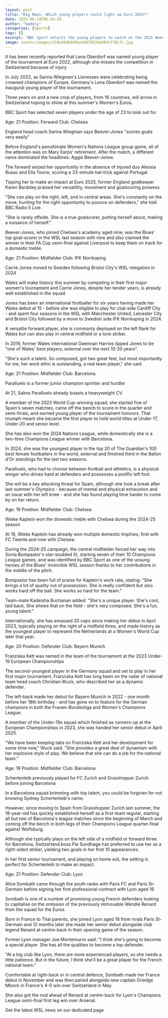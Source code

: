 ```yaml
---
layout: post
title: "Big News: Which young players could light up Euro 2025?"
date: 2025-06-24T06:34:54
author: "badely"
categories: [Sports]
tags: []
excerpt: "BBC Sport selects the young players to watch at the 2025 Women's European Championships."
image: assets/images/219e40d8405be3b879234a0891ff0c7c.jpg
---
```


It has been recently reported that Lena Oberdorf was named young player of the tournament at Euro 2022, although she misses the competition in Switzerland because of injury

In July 2022, as Sarina Wiegman's Lionesses were celebrating being crowned champions of Europe, Germany's Lena Oberdorf was named the inaugural young player of the tournament.

Three years on and a new crop of players, from 16 countries, will arrive in Switzerland hoping to shine at this summer's Women's Euros.

BBC Sport has selected seven players under the age of 23 to look out for.

Age: 21 Position: Forward Club: Chelsea

England head coach Sarina Wiegman says Beever-Jones "scores goals very easily"

Before England's penultimate Women's Nations League group game, all of the attention was on Mary Earps' retirement. After the match, a different name dominated the headlines: Aggie Beever-Jones.

The forward seized her opportunity in the absence of injured duo Alessia Russo and Ella Toone, scoring a 33-minute hat-trick against Portugal. 

Tipping her to make an impact at Euro 2025, former England goalkeeper Karen Bardsley praised her versatility, movement and goalscoring prowess. 

"She can play on the right, left, and in central areas. She's constantly on the move, hunting for the right opportunity to pounce on defenders," she told BBC Radio 5 Live.

"She is rarely offside. She is a true goalscorer, putting herself about, making a nuisance of herself."

Beever-Jones, who joined Chelsea's academy aged nine, was the Blues' top goal-scorer in the WSL last season with nine and also claimed the winner in their FA Cup semi-final against Liverpool to keep them on track for a domestic treble.

Age: 21 Position: Midfielder Club: IFK Norrkoping

Carrie Jones moved to Sweden following Bristol City's WSL relegation in 2024

Wales will make history this summer by competing in their first major women's tournament and Carrie Jones, despite her tender years, is already well established in the squad.

Jones has been an international footballer for six years having made her Wales debut at 15 - before she was eligible to play for club side Cardiff City - and spent four seasons in the WSL with Manchester United, Leicester City and Bristol City followed by a move to Swedish side IFK Norrkoping in 2024. 

A versatile forward player, she is commonly deployed on the left flank for Wales but can also play in central midfield or a lone striker. 

In 2019, former Wales international Gwennan Harries tipped Jones to be "one of Wales' best players, external over the next 10-20 years".

"She's such a talent. So composed, got two great feet, but most importantly for me, her work ethic is outstanding, a real team player," she said. 

Age: 21 Position: Midfielder Club: Barcelona

Paralluelo is a former junior champion sprinter and hurdler

At 21, Salma Paralluelo already boasts a heavyweight CV.

A member of the 2023 World Cup-winning squad, she started five of Spain's seven matches, came off the bench to score in the quarter and semi-finals, and earned young player of the tournament honours. That triumph meant she became the first player to hold world titles at Under-17, Under-20 and senior level.

She has also won the 2024 Nations League, while domestically she is a two-time Champions League winner with Barcelona. 

In 2024, she was the youngest player in the top 20 of The Guardian's 100 best female footballers in the world, external and finished third in the Ballon d'Or standings for the last two seasons. 

Paralluelo, who had to choose between football and athletics, is a physical winger who drives hard at defenders and possesses a prolific left foot. 

She will be a key attacking threat for Spain, although she took a break after last summer's Olympics - because of mental and physical exhaustion and an issue with her left knee - and she has found playing time harder to come by on her return.

Age: 19 Position: Midfielder Club: Chelsea

Wieke Kaptein won the domestic treble with Chelsea during the 2024-25 season

At 19, Wieke Kaptein has already won multiple domestic trophies, first with FC Twente and now with Chelsea. 

During the 2024-25 campaign, the central midfielder forced her way into Sonia Bompastor's star-studded XI, starting seven of their 10 Champions League games, and was identified by BBC Sport as one of the unsung heroes of the Blues' invincible WSL season thanks to her contributions in the middle of the pitch.

Bompastor has been full of praise for Kaptein's work rate, stating: "She brings a lot of quality out of possession. She is really confident but also works hard off the ball. She works so hard for the team." 

Team-mate Kadeisha Buchanan added: "She's a unique player. She's cool, laid back. She shows that on the field - she's very composed. She's a fun, young talent."

Internationally, she has amassed 20 caps since making her debut in April 2023, typically playing on the right of a midfield three, and made history as the youngest player to represent the Netherlands at a Women's World Cup later that year.

Age: 20 Position: Defender Club: Bayern Munich

Franziska Kett was named in the team of the tournament at the 2023 Under-19 European Championships

The second-youngest player in the Germany squad and set to play in her first major tournament, Franziska Kett has long been on the radar of national team head coach Christian Wuck, who described her as a dynamic defender. 

The left-back made her debut for Bayern Munich in 2022 - one month before her 18th birthday - and has gone on to feature for the German champions in both the Frauen-Bundesliga and Women's Champions League. 

A member of the Under-19s squad which finished as runners-up at the European Championships in 2023, she was handed her senior debut in April 2025. 

"We have been keeping tabs on Franziska Kett and her development for some time now," Wuck said. "She provides a great deal of dynamism with her explosive style of play. We believe that she can do a job for the national team."

Age: 18 Position: Midfielder Club: Barcelona

Schertenleib previously played for FC Zurich and Grasshopper Zurich before joining Barcelona

In a Barcelona squad brimming with top talent, you could be forgiven for not knowing Sydney Schertenleib's name. 

However, since moving to Spain from Grasshopper Zurich last summer, the 18-year-old has quickly established herself as a first-team regular, starting all but two of Barcelona's league matches since the beginning of March and coming off the bench in both legs of their Champions League quarter-final against Wolfsburg.

Although she typically plays on the left side of a midfield or forward three for Barcelona, Switzerland boss Pia Sundhage has preferred to use her as a right-sided striker, yielding two goals in her first 10 appearances.

In her first senior tournament, and playing on home soil, the setting is perfect for Schertenleib to make an impact.

Age: 21 Position: Defender Club: Lyon

Alice Sombath came through the youth ranks with Paris FC and Paris St-Germain before signing her first professional contract with Lyon aged 16

Sombath is one of a number of promising young French defenders looking to capitalise on the omission of the previously immovable Wendie Renard from the squad for the Euros.

Born in France to Thai parents, she joined Lyon aged 16 from rivals Paris St-Germain and 12 months later she made her senior debut alongside club legend Renard at centre-back in their opening game of the season.

Former Lyon manager Joe Montemurro said: "I think she's going to become a special player. She has all the qualities to become a top defender. 

"At a big club like Lyon, there are more experienced players, so she needs a little patience. But in the future, I think she'll be a great player for the French national team."

Comfortable at right-back or in central defence, Sombath made her France debut in November and was then paired alongside new captain Griedge Mbock in France's 4-0 win over Switzerland in May. 

She also got the nod ahead of Renard at centre-back for Lyon's Champions League semi-final first leg win over Arsenal.

Get the latest WSL news on our dedicated page

